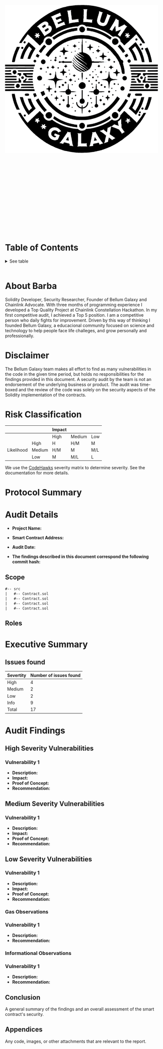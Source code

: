 <div align="center">

![Bellum Galaxy](./logo.png)

</div>

</br>
</br>
</br>
</br>
</br>
</br>
</br>
</br>
</br>
</br>
</br>
</br>
</br>
</br>

# Table of Contents
<details>

<summary>See table</summary>

- [Table of Contents](#table-of-contents)
- [Protocol Summary](#protocol-summary)
- [Disclaimer](#disclaimer)
- [Risk Classification](#risk-classification)
- [Audit Details](#audit-details)
  - [Scope](#scope)
  - [Roles](#roles)
  - [Issues found](#issues-found)
  - [Methodology](#methodology)
  - [Audit Findings](#audit-findings)
    - [High Severity Vulnerabilities](#high-severity-vulnerabilities)
    - [Medium Severity Vulnerabilities](#medium-severity-vulnerabilities)
    - [Minor Observations](#minor-observations)
  - [Conclusion](#conclusion)
  - [Appendices](#appendices)

</details>
</br>

# About Barba
Solidity Developer, Security Researcher, Founder of Bellum Galaxy and Chainlink Advocate. With three months of programming experience I developed a Top Quality Project at Chainlink Constellation Hackathon. In my first competitive audit, I achieved a Top 5 position.
I am a competitive person who daily fights for improvement. Driven by this way of thinking I founded Bellum Galaxy, a educacional community focused on science and technology to help people face life challeges, and grow personally and professionally.

# Disclaimer
The Bellum Galaxy team makes all effort to find as many vulnerabilities in the code in the given time period, but holds no responsibilities for the findings provided in this document. A security audit by the team is not an endorsement of the underlying business or product. The audit was time-boxed and the review of the code was solely on the security aspects of the Solidity implementation of the contracts.

# Risk Classification

|            |        | Impact |        |     |
| ---------- | ------ | ------ | ------ | --- |
|            |        | High   | Medium | Low |
|            | High   | H      | H/M    | M   |
| Likelihood | Medium | H/M    | M      | M/L |
|            | Low    | M      | M/L    | L   |

We use the [CodeHawks](https://docs.codehawks.com/hawks-auditors/how-to-evaluate-a-finding-severity) severity matrix to determine severity. See the documentation for more details.

# Protocol Summary

# Audit Details

- **Project Name:**

- **Smart Contract Address:**

- **Audit Date:**

- **The findings described in this document correspond the following commit hash:**

## Scope

```
#-- src
|   #-- Contract.sol
|   #-- Contract.sol
|   #-- Contract.sol
|   #-- Contract.sol
```

## Roles

# Executive Summary

## Issues found

| Severtity | Number of issues found |
| --------- | ---------------------- |
| High      | 4                      |
| Medium    | 2                      |
| Low       | 2                      |
| Info      | 9                      |
| Total     | 17                     |


# Audit Findings

## High Severity Vulnerabilities

### Vulnerability 1
  - **Description:**
  - **Impact:**
  - **Proof of Concept:**
  - **Recommendation:**

## Medium Severity Vulnerabilities

### Vulnerability 1
  - **Description:**
  - **Impact:**
  - **Proof of Concept:**
  - **Recommendation:**

## Low Severity Vulnerabilities

### Vulnerability 1
  - **Description:**
  - **Impact:**
  - **Proof of Concept:**
  - **Recommendation:**

### Gas Observations

### Vulnerability 1
  - **Description:**
  - **Recommendation:**

### Informational Observations

### Vulnerability 1
  - **Description:**
  - **Recommendation:**

## Conclusion

A general summary of the findings and an overall assessment of the smart contract's security.

## Appendices

Any code, images, or other attachments that are relevant to the report.
